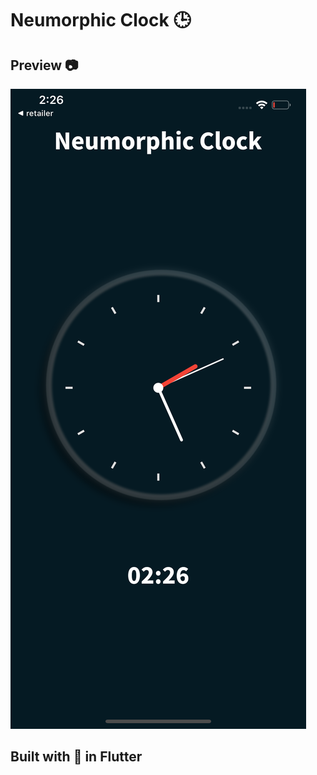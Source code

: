 # Neumorphic Clock 🕒

## Preview 📷
![Screenshot](https://github.com/Puruchandra/Neumorphic-Clock/blob/master/screenshots/Simulator%20Screen%20Shot%20-%20iPhone%2011%20Pro%20Max%20-%202020-06-24%20at%2002.26.11.png)

## Built with 💙 in Flutter
